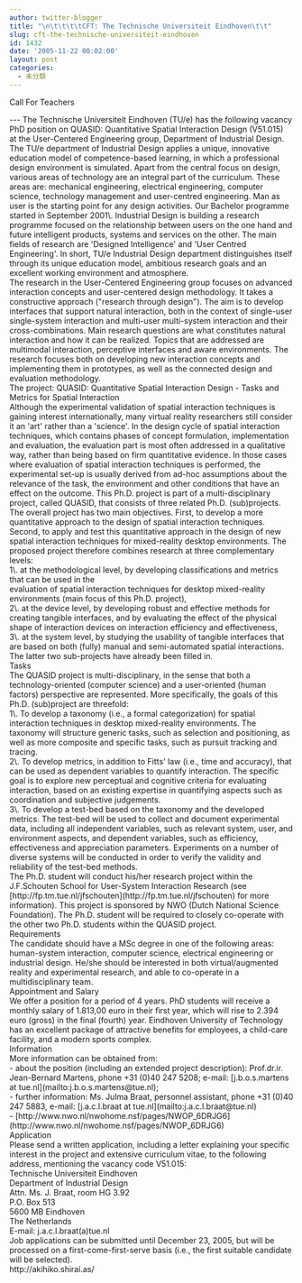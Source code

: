 ```yaml
---
author: twitter-blogger
title: "\n\t\t\t\tCFT: The Technische Universiteit Eindhoven\t\t"
slug: cft-the-technische-universiteit-eindhoven
id: 1432
date: '2005-11-22 00:02:00'
layout: post
categories:
  - 未分類
---
```


Call For Teachers  

<div>---  
The Technische Universiteit Eindhoven (TU/e) has the following vacancy PhD position on QUASID: Quantitative Spatial Interaction Design (V51.015)</div>

<div>at the User-Centered Engineering group, Department of Industrial Design.</div>

<div>The TU/e department of Industrial Design applies a unique, innovative  
education model of competence-based learning, in which a professional  
design environment is simulated. Apart from the central focus on design,  
various areas of technology are an integral part of the curriculum.  
These areas are: mechanical engineering, electrical engineering,  
computer science, technology management and user-centred engineering.  
Man as user is the starting point for any design activities. Our  
Bachelor programme started in September 2001\. Industrial Design is  
building a research programme focused on the relationship between users  
on the one hand and future intelligent products, systems and services on  
the other. The main fields of research are 'Designed Intelligence' and  
'User Centred Engineering'. In short, TU/e Industrial Design department  
distinguishes itself through its unique education model, ambitious  
research goals and an excellent working environment and atmosphere.</div>

<div>The research in the User-Centered Engineering group focuses on advanced  
interaction concepts and user-centered design methodology. It takes a  
constructive approach ("research through design"). The aim is to develop  
interfaces that support natural interaction, both in the context of  
single-user single-system interaction and multi-user multi-system  
interaction and their cross-combinations. Main research questions are  
what constitutes natural interaction and how it can be realized. Topics  
that are addressed are multimodal interaction, perceptive interfaces and  
aware environments. The research focuses both on developing new  
interaction concepts and implementing them in prototypes, as well as the  
connected design and evaluation methodology.</div>

<div>The project: QUASID: Quantitative Spatial Interaction Design - Tasks  
and Metrics for Spatial Interaction</div>

<div>Although the experimental validation of spatial interaction techniques  
is gaining interest internationally, many virtual reality researchers  
still consider it an 'art' rather than a 'science'. In the design cycle  
of spatial interaction techniques, which contains phases of concept  
formulation, implementation and evaluation, the evaluation part is most  
often addressed in a qualitative way, rather than being based on firm  
quantitative evidence. In those cases where evaluation of spatial  
interaction techniques is performed, the experimental set-up is usually  
derived from ad-hoc assumptions about the relevance of the task, the  
environment and other conditions that have an effect on the outcome.  
This Ph.D. project is part of a multi-disciplinary project, called  
QUASID, that consists of three related Ph.D. (sub)projects. The overall  
project has two main objectives. First, to develop a more quantitative  
approach to the design of spatial interaction techniques. Second, to  
apply and test this quantitative approach in the design of new spatial  
interaction techniques for mixed-reality desktop environments. The  
proposed project therefore combines research at three complementary  
levels:</div>

<div>1\. at the methodological level, by developing classifications and  
metrics that can be used in the</div>

<div>evaluation of spatial interaction techniques for desktop mixed-reality  
environments (main focus of this Ph.D. project),</div>

<div>2\. at the device level, by developing robust and effective methods for  
creating tangible interfaces, and by evaluating the effect of the  
physical shape of interaction devices on interaction efficiency and  
effectiveness,</div>

<div>3\. at the system level, by studying the usability of tangible interfaces  
that are based on both (fully) manual and semi-automated spatial  
interactions.</div>

<div>The latter two sub-projects have already been filled in.</div>

<div>Tasks</div>

<div>The QUASID project is multi-disciplinary, in the sense that both a  
technology-oriented (computer science) and a user-oriented (human  
factors) perspective are represented. More specifically, the goals of  
this Ph.D. (sub)project are threefold:</div>

<div>1\. To develop a taxonomy (i.e., a formal categorization) for spatial  
interaction techniques in desktop mixed-reality environments. The  
taxonomy will structure generic tasks, such as selection and  
positioning, as well as more composite and specific tasks, such as  
pursuit tracking and tracing.</div>

<div>2\. To develop metrics, in addition to Fitts' law (i.e., time and  
accuracy), that can be used as dependent variables to quantify  
interaction. The specific goal is to explore new perceptual and  
cognitive criteria for evaluating interaction, based on an existing  
expertise in quantifying aspects such as coordination and subjective  
judgements.</div>

<div>3\. To develop a test-bed based on the taxonomy and the developed  
metrics. The test-bed will be used to collect and document experimental  
data, including all independent variables, such as relevant system,  
user, and environment aspects, and dependent variables, such as  
efficiency, effectiveness and appreciation parameters. Experiments on a  
number of diverse systems will be conducted in order to verify the  
validity and reliability of the test-bed methods.</div>

<div>The Ph.D. student will conduct his/her research project within the  
J.F.Schouten School for User-System Interaction Research (see  
[http://fp.tm.tue.nl/jfschouten](http://fp.tm.tue.nl/jfschouten) for more information). This project is  
sponsored by NWO (Dutch National Science Foundation). The Ph.D. student  
will be required to closely co-operate with the other two Ph.D. students  
within the QUASID project.</div>

<div>Requirements</div>

<div>The candidate should have a MSc degree in one of the following areas:  
human-system interaction, computer science, electrical engineering or  
industrial design. He/she should be interested in both virtual/augmented  
reality and experimental research, and able to co-operate in a  
multidisciplinary team.</div>

<div>Appointment and Salary</div>

<div>We offer a position for a period of 4 years. PhD students will receive a  
monthly salary of 1.813,00 euro in their first year, which will rise to  
2.394 euro (gross) in the final (fourth) year. Eindhoven University of  
Technology has an excellent package of attractive benefits for  
employees, a child-care facility, and a modern sports complex.</div>

<div>Information</div>

<div>More information can be obtained from:</div>

<div>- about the position (including an extended project description):  
Prof.dr.ir. Jean-Bernard Martens, phone +31 (0)40 247 5208; e-mail:  
[j.b.o.s.martens at tue.nl](mailto:j.b.o.s.martens@tue.nl);</div>

<div>- further information: Ms. Julma Braat, personnel assistant, phone +31  
(0)40 247 5883, e-mail: [j.a.c.l.braat at tue.nl](mailto:j.a.c.l.braat@tue.nl)</div>

<div>- [http://www.nwo.nl/nwohome.nsf/pages/NWOP_6DRJG6](http://www.nwo.nl/nwohome.nsf/pages/NWOP_6DRJG6)</div>

<div>Application</div>

<div>Please send a written application, including a letter explaining your  
specific interest in the project and extensive curriculum vitae, to the  
following address, mentioning the vacancy code V51.015:</div>

<div>Technische Universiteit Eindhoven</div>

<div>Department of Industrial Design</div>

<div>Attn. Ms. J. Braat, room HG 3.92</div>

<div>P.O. Box 513</div>

<div>5600 MB Eindhoven</div>

<div>The Netherlands</div>

<div>E-mail: j.a.c.l.braat(a)tue.nl</div>

<div>Job applications can be submitted until December 23, 2005, but will be  
processed on a first-come-first-serve basis (i.e., the first suitable  
candidate will be selected).</div>

<div>http://akihiko.shirai.as/</div>
